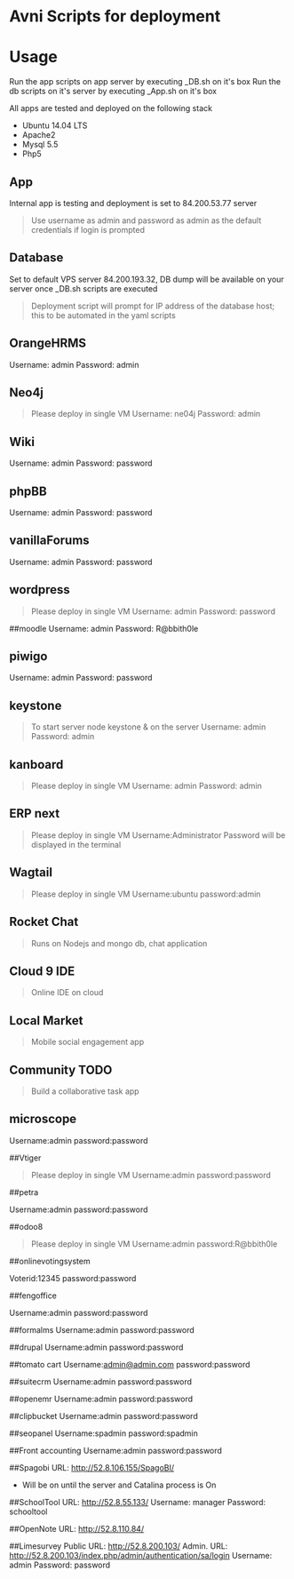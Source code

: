 # Avni Scripts for deployment

# Usage
Run the app scripts on app server by executing <App Name>_DB.sh on it's box
Run the db scripts on it's server by executing <App Name>_App.sh on it's box

All apps are tested and deployed on the following stack
* Ubuntu 14.04 LTS
* Apache2
* Mysql 5.5
* Php5

## App
Internal app is testing and deployment is set to 84.200.53.77 server
> Use username as admin and password as admin as the default credentials if login is prompted

## Database
Set to default VPS server 84.200.193.32, DB dump will be available on your server once <App Name>_DB.sh scripts are executed

> Deployment script will prompt for IP address of the database host; this to be automated in the yaml scripts

## OrangeHRMS
Username: admin
Password: admin

## Neo4j
> Please deploy in single VM
Username: ne04j
Password: admin

## Wiki
Username: admin
Password: password

## phpBB
Username: admin
Password: password

## vanillaForums
Username: admin
Password: password

## wordpress
> Please deploy in single VM
Username: admin
Password: password

##moodle
Username: admin
Password: R@bbith0le

## piwigo
Username: admin
Password: password


## keystone
> To start server node keystone & on the server
Username: admin
Password: admin

## kanboard
> Please deploy in single VM
Username: admin
Password: admin

## ERP next
> Please deploy in single VM
Username:Administrator
Password will be displayed in the terminal

## Wagtail
> Please deploy in single VM
Username:ubuntu
password:admin

## Rocket Chat
> Runs on Nodejs and mongo db, chat application

## Cloud 9 IDE
> Online IDE on cloud

## Local Market
> Mobile social engagement app

## Community TODO
> Build a collaborative task app

## microscope

Username:admin
password:password

##Vtiger
> Please deploy in single VM
Username:admin
password:password

##petra

Username:admin
password:password

##odoo8
> Please deploy in single VM
Username:admin
password:R@bbith0le

##onlinevotingsystem

Voterid:12345
password:password

##fengoffice

Username:admin
password:password

##formalms
Username:admin
password:password

##drupal
Username:admin
password:password

##tomato cart
Username:admin@admin.com
password:password

##suitecrm
Username:admin
password:password

##openemr
Username:admin
password:password

##clipbucket
Username:admin
password:password

##seopanel
Username:spadmin
password:spadmin

##Front accounting
Username:admin
password:password

##Spagobi
URL: http://52.8.106.155/SpagoBI/
* Will be on until the server and Catalina process is On

##SchoolTool
URL: http://52.8.55.133/
Username: manager
Password: schooltool

##OpenNote
URL: http://52.8.110.84/

##Limesurvey
Public URL: http://52.8.200.103/
Admin. URL: http://52.8.200.103/index.php/admin/authentication/sa/login
Username: admin
Password: password



